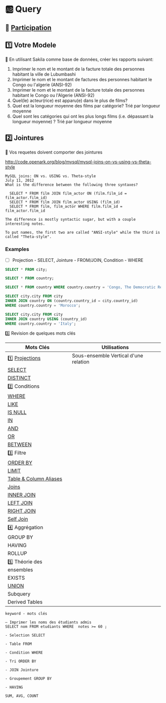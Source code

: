 # :ab: Query

## :bookmark: [Participation](.scripts/Participation.md)

## :one: Votre Modele

:pushpin: En utilisant Sakila comme base de données, créer les rapports suivant: 

1. Imprimer le nom et le montant de la facture totale des personnes habitant la ville de Lubumbashi
2. Imprimer le nom et le montant de factures des personnes habitant le Congo ou l'algerie (ANSI-92)
3. Imprimer le nom et le montant de la facture totale des personnes habitant le Congo ou l'Algerie (ANSI-92)
4. Quel(le) acteur(rice) est apparu(e) dans le plus de films?
5. Quel est la longueur moyenne des films par catégorie? Trié par longueur moyenne
6. Quel sont les catégories qui ont les plus longs films (i.e. dépassant la longueur moyenne) ? Trié par longueur moyenne

## :two: Jointures

:pushpin: Vos requetes doivent comporter des jointures

http://code.openark.org/blog/mysql/mysql-joins-on-vs-using-vs-theta-style

```
MySQL joins: ON vs. USING vs. Theta-style
July 11, 2012
What is the difference between the following three syntaxes?

  SELECT * FROM film JOIN film_actor ON (film.film_id = film_actor.film_id)
  SELECT * FROM film JOIN film_actor USING (film_id)
  SELECT * FROM film, film_actor WHERE film.film_id = film_actor.film_id

The difference is mostly syntactic sugar, but with a couple interesting notes.

To put names, the first two are called "ANSI-style" while the third is called "Theta-style".
```

### Examples

- [ ] Projection - SELECT, Jointure - FROM/JOIN, Condition - WHERE

```sql
SELECT * FROM city;

SELECT * FROM country;

SELECT * FROM country WHERE country.country = 'Congo, The Democratic Republic of the';

SELECT city.city FROM city
INNER JOIN country ON (country.country_id = city.country_id)
WHERE country.country = 'Morocco';

SELECT city.city FROM city
INNER JOIN country USING (country_id)
WHERE country.country = 'Italy';
```

:three: Revision de quelques mots clés 


| Mots Clés                                                                      |  Utilisations                                                           |
|--------------------------------------------------------------------------------|-------------------------------------------------------------------------|
| :one: [Projections](https://dzone.com/articles/math-and-sql-part-5-projection) |  Sous-ensemble Vertical d'une relation                                  |
| [SELECT](https://www.mysqltutorial.org/mysql-select-statement-query-data.aspx) |                                                                         |
| [DISTINCT](https://www.mysqltutorial.org/mysql-distinct.aspx)                  |                                                                         |
| :two: Conditions                                                               |                                                                         |
| [WHERE](https://www.mysqltutorial.org/mysql-where)                             |                                                                         |
| [LIKE](https://www.mysqltutorial.org/mysql-like)                               |                                                                         |
| [IS NULL](https://www.mysqltutorial.org/mysql-like)                            |                                                                         |
| [IN](https://www.mysqltutorial.org/sql-in.aspx)                                |                                                                         |
| [AND](https://www.mysqltutorial.org/mysql-and)                                 |                                                                         |
| [OR](https://www.mysqltutorial.org/mysql-or)                                   |                                                                         |
| [BETWEEN](https://www.mysqltutorial.org/mysql-between)                         |                                                                         |
| :three: Filtre                                                                 |                                                                         |
| [ORDER BY](https://www.mysqltutorial.org/mysql-order-by)                       |                                                                         |
| [LIMIT](https://www.mysqltutorial.org/mysql-limit)                             |                                                                         |
| [Table & Column Aliases](https://www.mysqltutorial.org/mysql-alias/)           |                                                                         |
| [Joins](https://www.mysqltutorial.org/mysql-join/)                             |                                                                         |
| [INNER JOIN](https://www.mysqltutorial.org/mysql-inner-join/)                  |                                                                         |
| [LEFT JOIN](https://www.mysqltutorial.org/mysql-left-join/)                    |                                                                         |
| [RIGHT JOIN](https://www.mysqltutorial.org/mysql-right-join/)                  |                                                                         |
| [Self Join](https://www.mysqltutorial.org/mysql-self-join/)                    |                                                                         |
| :four: Aggrégation                                                 |                                                                         |
| GROUP BY                                                         |                                                                         |
| HAVING                                                         |                                                                         |
| ROLLUP                                                         |                                                                         |
| :five: Théorie des ensembles                                   |                                                                         |
| EXISTS                                                         |                                                                         |
| [UNION](https://www.mysqltutorial.org/mysql-union)                                                         |                                                                         |
| Subquery                                                         |                                                                         |
| Derived Tables                                                         |                                                                         |



```
keyword - mots clés

— Imprimer les noms des étudiants admis
SELECT nom FROM etudiants WHERE  notes >= 60 ;

- Selection SELECT

- Table FROM

- Condition WHERE

- Tri ORDER BY

- JOIN Jointure

- Groupement GROUP BY

- HAVING

SUM, AVG, COUNT
```
